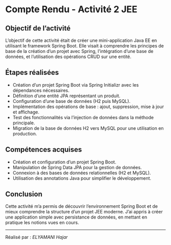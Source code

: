 # Compte Rendu - Activité 2 JEE

## Objectif de l’activité

L’objectif de cette activité était de créer une mini-application Java EE en utilisant le framework Spring Boot. Elle visait à comprendre les principes de base de la création d’un projet avec Spring, l’intégration d’une base de données, et l’utilisation des opérations CRUD sur une entité.

## Étapes réalisées

- Création d’un projet Spring Boot via Spring Initializr avec les dépendances nécessaires.
- Définition d’une entité JPA représentant un produit.
- Configuration d’une base de données (H2 puis MySQL).
- Implémentation des opérations de base : ajout, suppression, mise à jour et affichage.
- Test des fonctionnalités via l’injection de données dans la méthode principale.
- Migration de la base de données H2 vers MySQL pour une utilisation en production.

## Compétences acquises

- Création et configuration d’un projet Spring Boot.
- Manipulation de Spring Data JPA pour la gestion de données.
- Connexion à des bases de données relationnelles (H2 et MySQL).
- Utilisation des annotations Java pour simplifier le développement.

## Conclusion

Cette activité m’a permis de découvrir l’environnement Spring Boot et de mieux comprendre la structure d’un projet JEE moderne. J’ai appris à créer une application simple avec persistance de données, en mettant en pratique les notions vues en cours.

---

Réalisé par : *ELYAMANI Hajar*  

